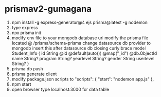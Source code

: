 # prismav2-gumagana

1. npm install -g express-generator@4 ejs prisma@latest -g nodemon
2. type express
3. npx prisma init
4. modify env file to your mongodb database url
modify the prisma file located @ /prisma/schema-prisma
change datasource db provider to mongodb
insert this after datasource db closing curly brace
    model Student_Info {
          id String @id @default(auto()) @map("_id") @db.ObjectId
          name String?
          program String?
          yearlevel String?
          gender String
          userlevel String?
     }
5. prisma db push
6. prisma generate client
7. modify package.json scripts to 
  "scripts": {
    "start": "nodemon app.js"
  },
8. npm start
9. open browser type localhost:3000 for data table
